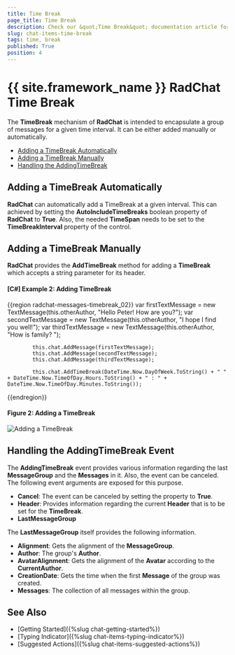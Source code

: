 ```yaml
---
title: Time Break
page_title: Time Break
description: Check our &quot;Time Break&quot; documentation article for the RadChat {{ site.framework_name }} control.
slug: chat-items-time-break
tags: time, break
published: True
position: 4
---
```


# {{ site.framework_name }} RadChat Time Break

The __TimeBreak__ mechanism of __RadChat__ is intended to encapsulate a group of messages for a given time interval. It can be either added manually or automatically.

* [Adding a TimeBreak Automatically](#adding-a-timebreak-automatically)
* [Adding a TimeBreak Manually](#adding-a-timebreak-manually)
* [Handling the AddingTimeBreak](#handling-the-addingtimebreak)

## Adding a TimeBreak Automatically

__RadChat__ can automatically add a TimeBreak at a given interval. This can achieved by setting the __AutoIncludeTimeBreaks__ boolean property of __RadChat__ to __True__. Also, the needed __TimeSpan__ needs to be set to the __TimeBreakInterval__ property of the control.

## Adding a TimeBreak Manually
__RadChat__ provides the __AddTimeBreak__ method for adding a __TimeBreak__ which accepts a string parameter for its header.

#### __[C#] Example 2: Adding TimeBreak__ 
{{region radchat-messages-timebreak_02}}
	 		var firstTextMessage = new TextMessage(this.otherAuthor, "Hello Peter! How are you?");
            var secondTextMessage = new TextMessage(this.otherAuthor, "I hope I find you well!");
            var thirdTextMessage = new TextMessage(this.otherAuthor, "How is family? ");

            this.chat.AddMessage(firstTextMessage);
            this.chat.AddMessage(secondTextMessage);
            this.chat.AddMessage(thirdTextMessage);

            this.chat.AddTimeBreak(DateTime.Now.DayOfWeek.ToString() + " " + DateTime.Now.TimeOfDay.Hours.ToString() + " : " + DateTime.Now.TimeOfDay.Minutes.ToString());
{{endregion}}

#### __Figure 2: Adding a TimeBreak__
![Adding a TimeBreak](images/RadChat_TimeBreak_01.png)

## Handling the AddingTimeBreak Event

The __AddingTimeBreak__ event provides various information regarding the last __MessageGroup__ and the __Messages__ in it. Also, the event can be canceled. The following event arguments are exposed for this purpose.

* __Cancel__: The event can be canceled by setting the property to __True__.
* __Header__: Provides information regarding the current __Header__ that is to be set for the __TimeBreak__.
* __LastMessageGroup__

The __LastMessageGroup__ itself provides the following information.

* __Alignment__: Gets the alignment of the __MessageGroup__.
* __Author__: The group's __Author__.
* __AvatarAlignment__: Gets the alignment of the __Avatar__ according to the __CurrentAuthor__.
* __CreationDate__: Gets the time when the first __Message__ of the group was created.
* __Messages__: The collection of all messages within the group.

## See Also

* [Getting Started]({%slug chat-getting-started%}) 
* [Typing Indicator]({%slug chat-items-typing-indicator%}) 
* [Suggested Actions]({%slug chat-items-suggested-actions%})
